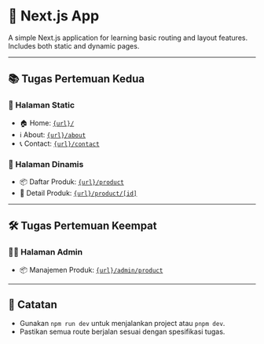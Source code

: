 # 🚀 Next.js App 

A simple Next.js application for learning basic routing and layout features. Includes both static and dynamic pages.

---

## 📚 Tugas Pertemuan Kedua

### 📄 Halaman Static
- 🏠 Home: [`{url}/`](#)
- ℹ️ About: [`{url}/about`](#)
- 📞 Contact: [`{url}/contact`](#)

### 🔁 Halaman Dinamis
- 📦 Daftar Produk: [`{url}/product`](#)
- 📄 Detail Produk: [`{url}/product/[id]`](#)

---

## 🛠️ Tugas Pertemuan Keempat

### 🧑‍💻 Halaman Admin
- 📦 Manajemen Produk: [`{url}/admin/product`](#)

---

## 🧾 Catatan

- Gunakan `npm run dev` untuk menjalankan project atau `pnpm dev`.
- Pastikan semua route berjalan sesuai dengan spesifikasi tugas.
